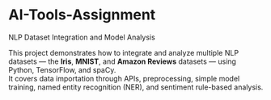 # AI-Tools-Assignment
 NLP Dataset Integration and Model Analysis

This project demonstrates how to integrate and analyze multiple NLP datasets — the **Iris**, **MNIST**, and **Amazon Reviews** datasets — using Python, TensorFlow, and spaCy.  
It covers data importation through APIs, preprocessing, simple model training, named entity recognition (NER), and sentiment rule-based analysis.
